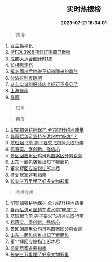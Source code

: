 <div align="center"><h2>实时热搜榜</h2><h4>2023-07-21 18:34:01</h4></div>

> 微博  

1. [女主扁平化](https://s.weibo.com/weibo?q=%E5%A5%B3%E4%B8%BB%E6%89%81%E5%B9%B3%E5%8C%96&t=31&band_rank=1&Refer=top)<br />
2. [浙FDL3988闯红灯违章已撤销](https://s.weibo.com/weibo?q=%23%E6%B5%99FDL3988%E9%97%AF%E7%BA%A2%E7%81%AF%E8%BF%9D%E7%AB%A0%E5%B7%B2%E6%92%A4%E9%94%80%23&t=31&band_rank=2&Refer=top)<br />
3. [成都大运会倒计时1周](https://s.weibo.com/weibo?q=%23%E6%88%90%E9%83%BD%E5%A4%A7%E8%BF%90%E4%BC%9A%E5%80%92%E8%AE%A1%E6%97%B61%E5%91%A8%23&t=31&band_rank=3&Refer=top)<br />
4. [长相思定档](https://s.weibo.com/weibo?q=%23%E9%95%BF%E7%9B%B8%E6%80%9D%E5%AE%9A%E6%A1%A3%23&t=31&band_rank=4&Refer=top)<br />
5. [挺身而出后她说不知道哪来的勇气](https://s.weibo.com/weibo?q=%23%E6%8C%BA%E8%BA%AB%E8%80%8C%E5%87%BA%E5%90%8E%E5%A5%B9%E8%AF%B4%E4%B8%8D%E7%9F%A5%E9%81%93%E5%93%AA%E6%9D%A5%E7%9A%84%E5%8B%87%E6%B0%94%23&t=31&band_rank=5&Refer=top)<br />
6. [沙溢告别奔跑吧](https://s.weibo.com/weibo?q=%23%E6%B2%99%E6%BA%A2%E5%91%8A%E5%88%AB%E5%A5%94%E8%B7%91%E5%90%A7%23&t=31&band_rank=6&Refer=top)<br />
7. [这么实诚的服装店老板可不多见了](https://s.weibo.com/weibo?q=%23%E8%BF%99%E4%B9%88%E5%AE%9E%E8%AF%9A%E7%9A%84%E6%9C%8D%E8%A3%85%E5%BA%97%E8%80%81%E6%9D%BF%E5%8F%AF%E4%B8%8D%E5%A4%9A%E8%A7%81%E4%BA%86%23&t=31&band_rank=7&Refer=top)<br />
8. [上海暴雨](https://s.weibo.com/weibo?q=%E4%B8%8A%E6%B5%B7%E6%9A%B4%E9%9B%A8&t=31&band_rank=8&Refer=top)<br />
9. [暴雨](https://s.weibo.com/weibo?q=%E6%9A%B4%E9%9B%A8&t=31&band_rank=9&Refer=top)<br />

> 知乎  


> 百度  

1. [切实加强耕地保护 全力提升耕地质量](https://www.baidu.com/s?wd=%E5%88%87%E5%AE%9E%E5%8A%A0%E5%BC%BA%E8%80%95%E5%9C%B0%E4%BF%9D%E6%8A%A4+%E5%85%A8%E5%8A%9B%E6%8F%90%E5%8D%87%E8%80%95%E5%9C%B0%E8%B4%A8%E9%87%8F&sa=fyb_news&rsv_dl=fyb_news)<br />
2. [暴雨后怎可坚持在洪水中“吃席”？](https://www.baidu.com/s?wd=%E6%9A%B4%E9%9B%A8%E5%90%8E%E6%80%8E%E5%8F%AF%E5%9D%9A%E6%8C%81%E5%9C%A8%E6%B4%AA%E6%B0%B4%E4%B8%AD%E2%80%9C%E5%90%83%E5%B8%AD%E2%80%9D%EF%BC%9F&sa=fyb_news&rsv_dl=fyb_news)<br />
3. [航班起飞前 男子要求飞机掉头取行李](https://www.baidu.com/s?wd=%E8%88%AA%E7%8F%AD%E8%B5%B7%E9%A3%9E%E5%89%8D+%E7%94%B7%E5%AD%90%E8%A6%81%E6%B1%82%E9%A3%9E%E6%9C%BA%E6%8E%89%E5%A4%B4%E5%8F%96%E8%A1%8C%E6%9D%8E&sa=fyb_news&rsv_dl=fyb_news)<br />
4. [抓落实、促创新、强信心](https://www.baidu.com/s?wd=%E6%8A%93%E8%90%BD%E5%AE%9E%E3%80%81%E4%BF%83%E5%88%9B%E6%96%B0%E3%80%81%E5%BC%BA%E4%BF%A1%E5%BF%83&sa=fyb_news&rsv_dl=fyb_news)<br />
5. [景区回应用公鸡母鸡图案区分男女厕](https://www.baidu.com/s?wd=%E6%99%AF%E5%8C%BA%E5%9B%9E%E5%BA%94%E7%94%A8%E5%85%AC%E9%B8%A1%E6%AF%8D%E9%B8%A1%E5%9B%BE%E6%A1%88%E5%8C%BA%E5%88%86%E7%94%B7%E5%A5%B3%E5%8E%95&sa=fyb_news&rsv_dl=fyb_news)<br />
6. [山东一面包店推出知了猴面包](https://www.baidu.com/s?wd=%E5%B1%B1%E4%B8%9C%E4%B8%80%E9%9D%A2%E5%8C%85%E5%BA%97%E6%8E%A8%E5%87%BA%E7%9F%A5%E4%BA%86%E7%8C%B4%E9%9D%A2%E5%8C%85&sa=fyb_news&rsv_dl=fyb_news)<br />
7. [董宇辉回应被指江郎才尽](https://www.baidu.com/s?wd=%E8%91%A3%E5%AE%87%E8%BE%89%E5%9B%9E%E5%BA%94%E8%A2%AB%E6%8C%87%E6%B1%9F%E9%83%8E%E6%89%8D%E5%B0%BD&sa=fyb_news&rsv_dl=fyb_news)<br />
8. [盛夏居家避暑指南](https://www.baidu.com/s?wd=%E7%9B%9B%E5%A4%8F%E5%B1%85%E5%AE%B6%E9%81%BF%E6%9A%91%E6%8C%87%E5%8D%97&sa=fyb_news&rsv_dl=fyb_news)<br />
9. [长安三万里埋了好多文物彩蛋](https://www.baidu.com/s?wd=%E9%95%BF%E5%AE%89%E4%B8%89%E4%B8%87%E9%87%8C%E5%9F%8B%E4%BA%86%E5%A5%BD%E5%A4%9A%E6%96%87%E7%89%A9%E5%BD%A9%E8%9B%8B&sa=fyb_news&rsv_dl=fyb_news)<br />

> 哔哩哔哩  

1. [切实加强耕地保护 全力提升耕地质量](https://www.baidu.com/s?wd=%E5%88%87%E5%AE%9E%E5%8A%A0%E5%BC%BA%E8%80%95%E5%9C%B0%E4%BF%9D%E6%8A%A4+%E5%85%A8%E5%8A%9B%E6%8F%90%E5%8D%87%E8%80%95%E5%9C%B0%E8%B4%A8%E9%87%8F&sa=fyb_news&rsv_dl=fyb_news)<br />
2. [暴雨后怎可坚持在洪水中“吃席”？](https://www.baidu.com/s?wd=%E6%9A%B4%E9%9B%A8%E5%90%8E%E6%80%8E%E5%8F%AF%E5%9D%9A%E6%8C%81%E5%9C%A8%E6%B4%AA%E6%B0%B4%E4%B8%AD%E2%80%9C%E5%90%83%E5%B8%AD%E2%80%9D%EF%BC%9F&sa=fyb_news&rsv_dl=fyb_news)<br />
3. [航班起飞前 男子要求飞机掉头取行李](https://www.baidu.com/s?wd=%E8%88%AA%E7%8F%AD%E8%B5%B7%E9%A3%9E%E5%89%8D+%E7%94%B7%E5%AD%90%E8%A6%81%E6%B1%82%E9%A3%9E%E6%9C%BA%E6%8E%89%E5%A4%B4%E5%8F%96%E8%A1%8C%E6%9D%8E&sa=fyb_news&rsv_dl=fyb_news)<br />
4. [抓落实、促创新、强信心](https://www.baidu.com/s?wd=%E6%8A%93%E8%90%BD%E5%AE%9E%E3%80%81%E4%BF%83%E5%88%9B%E6%96%B0%E3%80%81%E5%BC%BA%E4%BF%A1%E5%BF%83&sa=fyb_news&rsv_dl=fyb_news)<br />
5. [景区回应用公鸡母鸡图案区分男女厕](https://www.baidu.com/s?wd=%E6%99%AF%E5%8C%BA%E5%9B%9E%E5%BA%94%E7%94%A8%E5%85%AC%E9%B8%A1%E6%AF%8D%E9%B8%A1%E5%9B%BE%E6%A1%88%E5%8C%BA%E5%88%86%E7%94%B7%E5%A5%B3%E5%8E%95&sa=fyb_news&rsv_dl=fyb_news)<br />
6. [山东一面包店推出知了猴面包](https://www.baidu.com/s?wd=%E5%B1%B1%E4%B8%9C%E4%B8%80%E9%9D%A2%E5%8C%85%E5%BA%97%E6%8E%A8%E5%87%BA%E7%9F%A5%E4%BA%86%E7%8C%B4%E9%9D%A2%E5%8C%85&sa=fyb_news&rsv_dl=fyb_news)<br />
7. [董宇辉回应被指江郎才尽](https://www.baidu.com/s?wd=%E8%91%A3%E5%AE%87%E8%BE%89%E5%9B%9E%E5%BA%94%E8%A2%AB%E6%8C%87%E6%B1%9F%E9%83%8E%E6%89%8D%E5%B0%BD&sa=fyb_news&rsv_dl=fyb_news)<br />
8. [盛夏居家避暑指南](https://www.baidu.com/s?wd=%E7%9B%9B%E5%A4%8F%E5%B1%85%E5%AE%B6%E9%81%BF%E6%9A%91%E6%8C%87%E5%8D%97&sa=fyb_news&rsv_dl=fyb_news)<br />
9. [长安三万里埋了好多文物彩蛋](https://www.baidu.com/s?wd=%E9%95%BF%E5%AE%89%E4%B8%89%E4%B8%87%E9%87%8C%E5%9F%8B%E4%BA%86%E5%A5%BD%E5%A4%9A%E6%96%87%E7%89%A9%E5%BD%A9%E8%9B%8B&sa=fyb_news&rsv_dl=fyb_news)<br />

